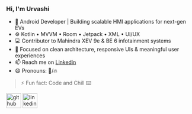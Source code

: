 ### Hi, I'm Urvashi

- 🚗 Android Developer | Building scalable HMI applications for next-gen EVs
- ⚙️ Kotlin • MVVM • Room • Jetpack • XML • UI/UX
- 💻 Contributor to Mahindra XEV 9e & BE 6 infotainment systems
- 📍 Focused on clean architecture, responsive UIs & meaningful user experiences
- 📫 Reach me on [Linkedin](https://www.linkedin.com/in/urvashi-tomer-8412931a1/)
- 😄 Pronouns: 🦁/🔥
> ⚡ Fun fact: Code and Chill ⌨️

[<img src='https://cdn.jsdelivr.net/npm/simple-icons@3.0.1/icons/github.svg' alt='github' height='40'>](https://github.com/urvashi-tomer)  [<img src='https://cdn.jsdelivr.net/npm/simple-icons@3.0.1/icons/linkedin.svg' alt='linkedin' height='40'>](https://www.linkedin.com/in/urvashi-tomer-8412931a1/)  



<!--
![GitHub stats](https://github-readme-stats.vercel.app/api?username=urvashi-tomer&show_icons=true)  
![GitHub streak stats](https://github-readme-streak-stats.herokuapp.com/?user=urvashi-tomer)  
-->

<!--
**urvashi-tomer/urvashi-tomer** is a ✨ _special_ ✨ repository because its `README.md` (this file) appears on your GitHub profile.

Here are some ideas to get you started:

- 🔭 I’m currently working on ...
- 🌱 I’m currently learning ...
- 👯 I’m looking to collaborate on ...
- 🤔 I’m looking for help with ...
- 💬 Ask me about ...
- 📫 How to reach me: ...
- 😄 Pronouns: ...
> ⚡ Fun fact: ...

-->

<!-- - 👯 I’m looking to collaborate on front-end projects. -->
<!-- - 🤔 I’m looking for help with web hosting.-->



